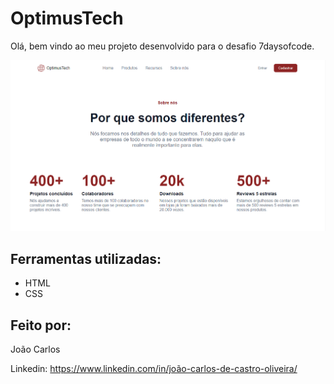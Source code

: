 # OptimusTech

Olá, bem vindo ao meu projeto desenvolvido para o desafio 7daysofcode.

<img src="img/README.png">

## Ferramentas utilizadas:

  - HTML
  - CSS

## Feito por:

  João Carlos

  Linkedin: https://www.linkedin.com/in/joão-carlos-de-castro-oliveira/
